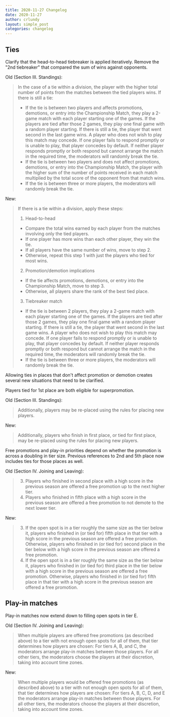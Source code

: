 ```yaml
---
title: 2020-11-27 Changelog
date: 2020-11-27
author: crlundy
layout: simple_post
categories: changelog
---
```

## Ties

Clarify that the head-to-head tiebreaker is applied iteratively. Remove the "2nd tiebreaker" that compared the sum of wins against opponents.

Old (Section III. Standings):
> In the case of a tie within a division, the player with the higher total number of points from the matches between the tied players wins. If there is still a tie:
> * If the tie is between two players and affects promotions, demotions, or entry into the Championship Match, they play a 2-game match with each player starting one of the games. If the players are tied after those 2 games, they play one final game with a random player starting. If there is still a tie, the player that went second in the last game wins. A player who does not wish to play this match may concede. If one player fails to respond promptly or is unable to play, that player concedes by default. If neither player responds promptly or both respond but cannot arrange the match in the required time, the moderators will randomly break the tie.
> * If the tie is between two players and does not affect promotions, demotions, or entry into the Championship Match, the player with the higher sum of the number of points received in each match multiplied by the total score of the opponent from that match wins.
> * If the tie is between three or more players, the moderators will randomly break the tie.

New:
> If there is a tie within a division, apply these steps:
> 1. Head-to-head
> * Compare the total wins earned by each player from the matches involving only the tied players.
> * If one player has more wins than each other player, they win the tie.
> * If all players have the same number of wins, move to step 2.
> * Otherwise, repeat this step 1 with just the players who tied for most wins.
> 2. Promotion/demotion implications
> * If the tie affects promotions, demotions, or entry into the Championship Match, move to step 3.
> * Otherwise, all players share the rank of the best tied place.
> 3. Tiebreaker match
> * If the tie is between 2 players, they play a 2-game match with each player starting one of the games. If the players are tied after those 2 games, they play one final game with a random player starting. If there is still a tie, the player that went second in the last game wins. A player who does not wish to play this match may concede. If one player fails to respond promptly or is unable to play, that player concedes by default. If neither player responds promptly or both respond but cannot arrange the match in the required time, the moderators will randomly break the tie.
> * If the tie is between three or more players, the moderators will randomly break the tie.

Allowing ties in places that don't affect promotion or demotion creates several new situations that need to be clarified.

Players tied for 1st place are both eligible for superpromotion.

Old (Section III. Standings):
> Additionally, players may be re-placed using the rules for placing new players.

New:
> Additionally, players who finish in first place, or tied for first place, may be re-placed using the rules for placing new players.

Free promotions and play-in priorities depend on whether the promotion is across a doubling in tier size. Previous references to 2nd and 5th place now includes ties for those places as well.

Old (Section IV. Joining and Leaving):
> 3. Players who finished in second place with a high score in the previous season are offered a free promotion up to the next higher tier.
> 4. Players who finished in fifth place with  a high score in the previous season are offered a free promotion to not demote to the next lower tier.

New:
> 3. If the open spot is in a tier roughly the same size as the tier below it, players who finished in (or tied for) fifth place in that tier with a high score in the previous season are offered a free promotion. Otherwise, players who finished in (or tied for) second place in the tier below with a high score in the previous season are offered a free promotion.
> 4. If the open spot is in a tier roughly the same size as the tier below it, players who finished in (or tied for) third place in the tier below with a high score in the previous season are offered a free promotion. Otherwise, players who finished in (or tied for) fifth place in that tier with a high score in the previous season are offered a free promotion.

## Play-in matches

Play-in matches now extend down to filling open spots in tier E.

Old (Section IV. Joining and Leaving):
> When multiple players are offered free promotions (as described above) to a tier with not enough open spots for all of them, that tier determines how players are chosen: For tiers A, B, and C, the moderators arrange play-in matches between those players. For all other tiers, the moderators choose the players at their discretion, taking into account time zones.

New:
> When multiple players would be offered free promotions (as described above) to a tier with not enough open spots for all of them, that tier determines how players are chosen: For tiers A, B, C, D, and E the moderators arrange play-in matches between those players. For all other tiers, the moderators choose the players at their discretion, taking into account time zones.